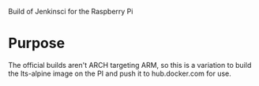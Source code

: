 
Build of Jenkinsci for the Raspberry Pi

# Purpose
The official builds aren't ARCH targeting ARM, so this is a variation to build
the lts-alpine image on the PI and push it to hub.docker.com for use.
